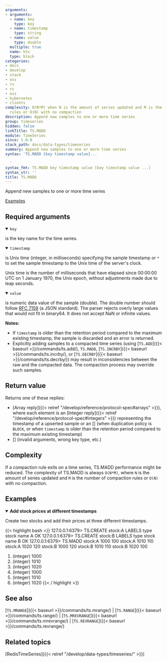 ```yaml
---
arguments:
- arguments:
  - name: key
    type: key
  - name: timestamp
    type: string
  - name: value
    type: double
  multiple: true
  name: ktv
  type: block
categories:
- docs
- develop
- stack
- oss
- rs
- rc
- oss
- kubernetes
- clients
complexity: O(N*M) when N is the amount of series updated and M is the amount of compaction
  rules or O(N) with no compaction
description: Append new samples to one or more time series
group: timeseries
hidden: false
linkTitle: TS.MADD
module: TimeSeries
since: 1.0.0
stack_path: docs/data-types/timeseries
summary: Append new samples to one or more time series
syntax: 'TS.MADD {key timestamp value}...

  '
syntax_fmt: TS.MADD key timestamp value [key timestamp value ...]
syntax_str: ''
title: TS.MADD
---
```


Append new samples to one or more time series

[Examples](#examples)

## Required arguments

<details open>
<summary><code>key</code></summary> 

is the key name for the time series.
</details>

<details open>
<summary><code>timestamp</code></summary>

is Unix time (integer, in milliseconds) specifying the sample timestamp or `*` to set the sample timestamp to the Unix time of the server's clock.

Unix time is the number of milliseconds that have elapsed since 00:00:00 UTC on 1 January 1970, the Unix epoch, without adjustments made due to leap seconds.
</details>

<details open>
<summary><code>value</code></summary>

is numeric data value of the sample (double). The double number should follow <a href="https://tools.ietf.org/html/rfc7159">RFC 7159</a> (a JSON standard). The parser rejects overly large values that would not fit in binary64. It does not accept NaN or infinite values.
</details>

<note><b>Notes:</b>
- If `timestamp` is older than the retention period compared to the maximum existing timestamp, the sample is discarded and an error is returned.
- Explicitly adding samples to a compacted time series (using [`TS.ADD`]({{< baseurl >}}/commands/ts.add/), `TS.MADD`, [`TS.INCRBY`]({{< baseurl >}}/commands/ts.incrby/), or [`TS.DECRBY`]({{< baseurl >}}/commands/ts.decrby/)) may result in inconsistencies between the raw and the compacted data. The compaction process may override such samples.
</note>

## Return value

Returns one of these replies:

- [Array reply]({{< relref "/develop/reference/protocol-spec#arrays" >}}), where each element is an [Integer reply]({{< relref "/develop/reference/protocol-spec#integers" >}}) representing the timestamp of a upserted sample or an [] (when duplication policy is `BLOCK`, or when `timestamp` is older than the retention period compared to the maximum existing timestamp)
- [] (invalid arguments, wrong key type, etc.)

## Complexity

If a compaction rule exits on a time series, TS.MADD performance might be reduced.
The complexity of TS.MADD is always `O(N*M)`, where `N` is the amount of series updated and `M` is the number of compaction rules or `O(N)` with no compaction.

## Examples

<details open>
<summary><b>Add stock prices at different timestamps</b></summary>

Create two stocks and add their prices at three different timestamps.

{{< highlight bash >}}
127.0.0.1:6379> TS.CREATE stock:A LABELS type stock name A
OK
127.0.0.1:6379> TS.CREATE stock:B LABELS type stock name B
OK
127.0.0.1:6379> TS.MADD stock:A 1000 100 stock:A 1010 110 stock:A 1020 120 stock:B 1000 120 stock:B 1010 110 stock:B 1020 100
1) (integer) 1000
2) (integer) 1010
3) (integer) 1020
4) (integer) 1000
5) (integer) 1010
6) (integer) 1020
{{< / highlight >}}
</details>

## See also

[`TS.MRANGE`]({{< baseurl >}}/commands/ts.mrange/) | [`TS.RANGE`]({{< baseurl >}}/commands/ts.range/) | [`TS.MREVRANGE`]({{< baseurl >}}/commands/ts.mrevrange/) | [`TS.REVRANGE`]({{< baseurl >}}/commands/ts.revrange/)

## Related topics

[RedisTimeSeries]({{< relref "/develop/data-types/timeseries/" >}})
